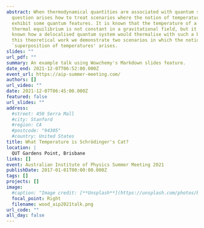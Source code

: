 ```yaml
---
abstract: When thermodynamical quantities are associated with quantum systems a
  question arises how to treat scenarios where the notion of temperature could
  exhibit some quantum features. It is known that the temperature of a gas in
  thermal equilibrium is not constant in a gravitational field, but it is not
  known how a delocalised quantum system would thermalise with such a bath. In
  this theoretical work we demonstrate two scenarios in which the notion of a
  `superposition of temperatures' arises.
slides: ""
url_pdf: ""
summary: An example talk using Wowchemy's Markdown slides feature.
date_end: 2021-12-07T06:52:00.000Z
event_url: https://aip-summer-meeting.com/
authors: []
url_video: ""
date: 2021-12-07T06:45:00.000Z
featured: false
url_slides: ""
address:
  #street: 450 Serra Mall
  #city: Stanford
  #region: CA
  #postcode: "94305"
  #country: United States
title: What Temperature is Schrödinger's Cat?
location: |
  QUT Gardens Point, Brisbane
links: []
event: Australian Institute of Physics Summer Meeting 2021
publishDate: 2017-01-01T00:00:00.000Z
tags: []
projects: []
image:
  #caption: "Image credit: [**Unsplash**](https://unsplash.com/photos/bzdhc5b3Bxs)"
  focal_point: Right
  filename: wood_aip2021talk.png
url_code: ""
all_day: false
---
```

